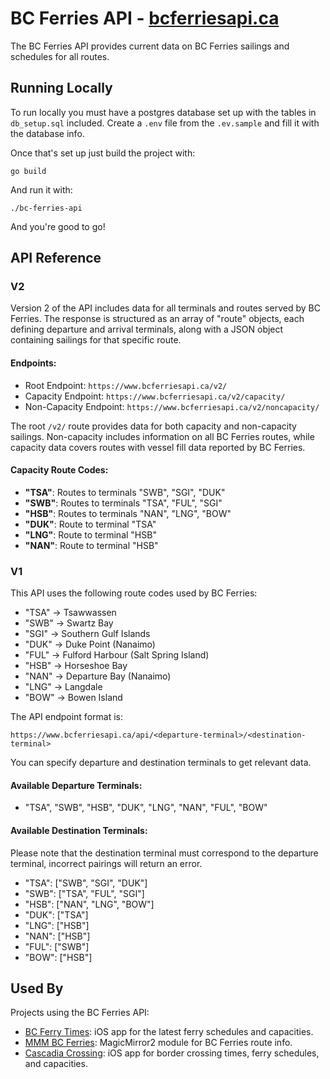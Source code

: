 # BC Ferries API - [bcferriesapi.ca](https://bcferriesapi.ca)

The BC Ferries API provides current data on BC Ferries sailings and schedules for all routes.

## Running Locally

To run locally you must have a postgres database set up with the tables in `db_setup.sql` included. Create a `.env` file from the `.ev.sample` and fill it with the database info.

Once that's set up just build the project with:

```
go build
```

And run it with:

```
./bc-ferries-api
```

And you're good to go!

## API Reference

### V2

Version 2 of the API includes data for all terminals and routes served by BC Ferries. The response is structured as an array of "route" objects, each defining departure and arrival terminals, along with a JSON object containing sailings for that specific route.

#### Endpoints:

- Root Endpoint: `https://www.bcferriesapi.ca/v2/`
- Capacity Endpoint: `https://www.bcferriesapi.ca/v2/capacity/`
- Non-Capacity Endpoint: `https://www.bcferriesapi.ca/v2/noncapacity/`

The root `/v2/` route provides data for both capacity and non-capacity sailings. Non-capacity includes information on all BC Ferries routes, while capacity data covers routes with vessel fill data reported by BC Ferries.

#### Capacity Route Codes:

- **"TSA"**: Routes to terminals "SWB", "SGI", "DUK"
- **"SWB"**: Routes to terminals "TSA", "FUL", "SGI"
- **"HSB"**: Routes to terminals "NAN", "LNG", "BOW"
- **"DUK"**: Route to terminal "TSA"
- **"LNG"**: Route to terminal "HSB"
- **"NAN"**: Route to terminal "HSB"

### V1

This API uses the following route codes used by BC Ferries:

- "TSA" -> Tsawwassen
- "SWB" -> Swartz Bay
- "SGI" -> Southern Gulf Islands
- "DUK" -> Duke Point (Nanaimo)
- "FUL" -> Fulford Harbour (Salt Spring Island)
- "HSB" -> Horseshoe Bay
- "NAN" -> Departure Bay (Nanaimo)
- "LNG" -> Langdale
- "BOW" -> Bowen Island

The API endpoint format is:

`https://www.bcferriesapi.ca/api/<departure-terminal>/<destination-terminal>`

You can specify departure and destination terminals to get relevant data.

#### Available Departure Terminals:

- "TSA", "SWB", "HSB", "DUK", "LNG", "NAN", "FUL", "BOW"

#### Available Destination Terminals:

Please note that the destination terminal must correspond to the departure terminal, incorrect pairings will return an error.

- "TSA": ["SWB", "SGI", "DUK"]
- "SWB": ["TSA", "FUL", "SGI"]
- "HSB": ["NAN", "LNG", "BOW"]
- "DUK": ["TSA"]
- "LNG": ["HSB"]
- "NAN": ["HSB"]
- "FUL": ["SWB"]
- "BOW": ["HSB"]

## Used By

Projects using the BC Ferries API:

- [BC Ferry Times](https://apps.apple.com/ca/app/id1615899209): iOS app for the latest ferry schedules and capacities.
- [MMM BC Ferries](https://github.com/stonecrown/MMM-BCFerries): MagicMirror2 module for BC Ferries route info.
- [Cascadia Crossing](https://apps.apple.com/app/1643019956): iOS app for border crossing times, ferry schedules, and capacities.
